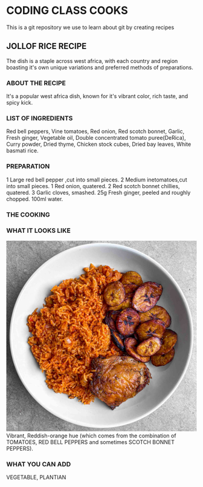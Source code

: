 # CODING CLASS COOKS
This is a git repository we use to learn about git by creating recipes

## JOLLOF RICE RECIPE
The dish is a staple across west africa, with each country and region boasting it's own unique variations and preferred methods of preparations.

### ABOUT THE RECIPE
It's a popular west africa dish, known for it's vibrant color, rich taste, and spicy kick.

### LIST OF INGREDIENTS
Red bell peppers, Vine tomatoes, Red onion, Red scotch bonnet, Garlic, Fresh ginger, Vegetable oil, Double concentrated tomato puree(DeRica), Curry powder, Dried thyme, Chicken stock cubes, Dried bay leaves, White basmati rice.

### PREPARATION
1 Large red bell pepper ,cut into small pieces.
2 Medium inetomatoes,cut into small pieces.
1 Red onion, quatered.
2 Red scotch bonnet chillies, quatered.
3 Garlic cloves, smashed.
25g  Fresh ginger, peeled and roughly chopped.
100ml water.

### THE COOKING

### WHAT IT LOOKS LIKE

![Jollof rice with fried plantian and Chicken](jollof-rice.jpg)
Vibrant, Reddish-orange hue (which comes from the combination of TOMATOES, RED BELL PEPPERS and sometimes SCOTCH BONNET PEPPERS).

### WHAT YOU CAN ADD
VEGETABLE, PLANTIAN